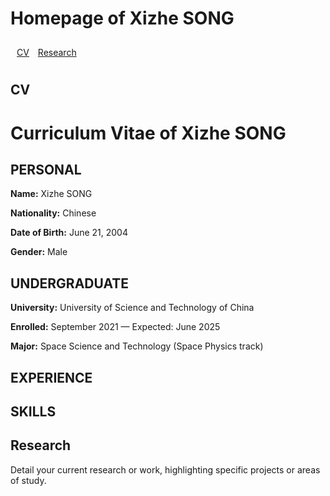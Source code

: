 <h1>Homepage of Xizhe SONG</h1>

<div style="padding: 10px;">
    <a href="#CV" style="margin-right: 10px;">CV</a>
    <a href="#research" style="margin-right: 10px;">Research</a>

</div>

<h2 id="CV">CV</h2>
<h1>Curriculum Vitae of Xizhe SONG</h1>

<h2>PERSONAL</h2>
<p><strong>Name:</strong> Xizhe SONG</p>
<p><strong>Nationality:</strong> Chinese</p>
<p><strong>Date of Birth:</strong> June 21, 2004</p>
<p><strong>Gender:</strong> Male</p>

<h2>UNDERGRADUATE</h2>
<p><strong>University:</strong> University of Science and Technology of China</p>
<p><strong>Enrolled:</strong> September 2021 — Expected: June 2025</p>
<p><strong>Major:</strong> Space Science and Technology (Space Physics track)</p>

<h2>EXPERIENCE</h2>
<!-- Add your experiences here with <p> tags -->

<h2>SKILLS</h2>


<h2 id="research">Research</h2>
<p>Detail your current research or work, highlighting specific projects or areas of study.</p>
